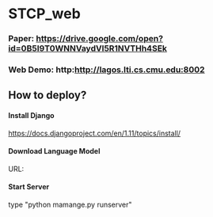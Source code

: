 # STCP_web

### Paper: https://drive.google.com/open?id=0B5I9T0WNNVaydVl5R1NVTHh4SEk
### Web Demo: http:http://lagos.lti.cs.cmu.edu:8002

## How to deploy?

#### Install Django
https://docs.djangoproject.com/en/1.11/topics/install/

#### Download Language Model
URL: 

#### Start Server
type "python mamange.py runserver"
